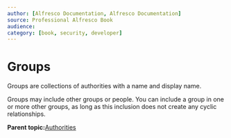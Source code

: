 ```yaml
---
author: [Alfresco Documentation, Alfresco Documentation]
source: Professional Alfresco Book
audience: 
category: [book, security, developer]
---
```


# Groups

Groups are collections of authorities with a name and display name.

Groups may include other groups or people. You can include a group in one or more other groups, as long as this inclusion does not create any cyclic relationships.

**Parent topic:**[Authorities](../concepts/secur-authorities.md)

